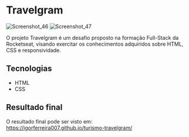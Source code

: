 # Travelgram

![Screenshot_46](https://github.com/user-attachments/assets/886fd429-7711-464a-b992-dc2b3710361f)
![Screenshot_47](https://github.com/user-attachments/assets/8335571f-2f9c-460d-b178-207f89e05913)

O projeto Travelgram é um desafio proposto na formação Full-Stack da Rocketseat, visando exercitar os conhecimentos adquiridos sobre HTML, CSS e responsividade.

## Tecnologias

- HTML
- CSS

## Resultado final

O resultado final pode ser visto em: https://igorferreira007.github.io/turismo-travelgram/
